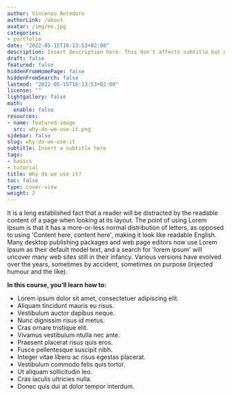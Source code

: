 ```yaml
---
author: Vincenzo Antedoro
authorLink: /about
avatar: /img/me.jpg
categories:
- portfolio
date: "2022-05-15T16:13:53+02:00"
description: Insert description here. This don't affects subtitle but only html internals
draft: false
featured: false
hiddenFromHomePage: false
hiddenFromSearch: false
lastmod: "2022-05-15T16:13:53+02:00"
license: ""
lightgallery: false
math:
  enable: false
resources:
- name: featured-image
  src: why-do-we-use-it.png
sidebar: false
slug: why-do-we-use-it
subtitle: Insert a subtitle here
tags:
- basics
- tutorial
title: Why do we use it?
toc: false
type: cover-view
weight: 2
---
```


It is a long established fact that a reader will be distracted by the readable content of a page when looking at its layout. The point of using Lorem Ipsum is that it has a more-or-less normal distribution of letters, as opposed to using 'Content here, content here', making it look like readable English. Many desktop publishing packages and web page editors now use Lorem Ipsum as their default model text, and a search for 'lorem ipsum' will uncover many web sites still in their infancy. Various versions have evolved over the years, sometimes by accident, sometimes on purpose (injected humour and the like).

**In this course, you’ll learn how to:**

- Lorem ipsum dolor sit amet, consectetuer adipiscing elit.
- Aliquam tincidunt mauris eu risus.
- Vestibulum auctor dapibus neque.
- Nunc dignissim risus id metus.
- Cras ornare tristique elit.
- Vivamus vestibulum ntulla nec ante.
- Praesent placerat risus quis eros.
- Fusce pellentesque suscipit nibh.
- Integer vitae libero ac risus egestas placerat.
- Vestibulum commodo felis quis tortor.
- Ut aliquam sollicitudin leo.
- Cras iaculis ultricies nulla.
- Donec quis dui at dolor tempor interdum.
